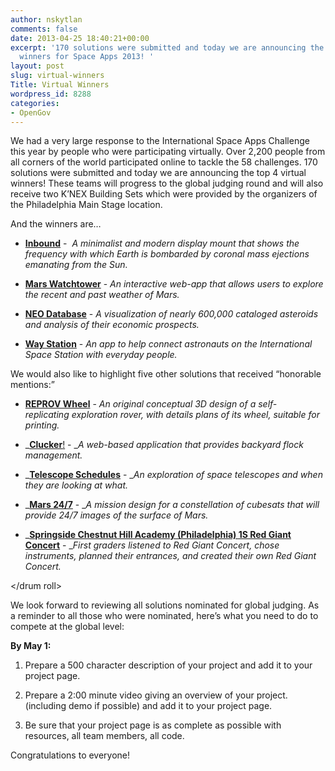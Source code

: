 ```yaml
---
author: nskytlan
comments: false
date: 2013-04-25 18:40:21+00:00
excerpt: '170 solutions were submitted and today we are announcing the top 4 virtual
  winners for Space Apps 2013! '
layout: post
slug: virtual-winners
Title: Virtual Winners
wordpress_id: 8288
categories:
- OpenGov
---
```


We had a very large response to the International Space Apps Challenge this year by people who were participating virtually. Over 2,200 people from all corners of the world participated online to tackle the 58 challenges. 170 solutions were submitted and today we are announcing the top 4 virtual winners! These teams will progress to the global judging round and will also receive two K’NEX Building Sets which were provided by the organizers of the Philadelphia Main Stage location.

<drum roll>

And the winners are…






	
  * [**Inbound**](http://spaceappschallenge.org/project/inbound/) -  _A minimalist and modern display mount that shows the frequency with which Earth is bombarded by coronal mass ejections emanating from the Sun._

	
  * [**Mars Watchtower**](http://spaceappschallenge.org/project/mars-watchtower/) - _An interactive web-app that allows users to explore the recent and past weather of Mars._

	
  * [**NEO Database**](http://spaceappschallenge.org/project/neo-database/) - _A visualization of nearly 600,000 cataloged asteroids and analysis of their economic prospects._

	
  * [**Way Station**](http://spaceappschallenge.org/project/waystation/) - _An app to help connect astronauts on the International Space Station with everyday people._






We would also like to highlight five other solutions that received “honorable mentions:”









	
  * [**REPROV Wheel**](http://spaceappschallenge.org/project/reprov-wheel-self-replicant-rover-wheel-/) - _An original conceptual 3D design of a self-replicating exploration rover, with details plans of its wheel, suitable for printing._

	
  * _[**Clucker**!](http://spaceappschallenge.org/project/clucker/) - __A web-based application that provides backyard flock management._

	
  * _[**Telescope Schedules**](http://spaceappschallenge.org/project/telescope-schedules/) - __An exploration of space telescopes and when they are looking at what._

	
  * _[**Mars 24/7**](http://spaceappschallenge.org/project/mars-247/) - __A mission design for a constellation of cubesats that will provide 24/7 images of the surface of Mars._

	
  * _[**Springside Chestnut Hill Academy (Philadelphia) 1S Red Giant Concert**](http://spaceappschallenge.org/project/sch-academy-1s-red-giant-concert/) - __First graders listened to Red Giant Concert, chose instruments, planned their entrances, and created their own Red Giant Concert._









</drum roll>

We look forward to reviewing all solutions nominated for global judging. As a reminder to all those who were nominated, here’s what you need to do to compete at the global level:

**By May 1:**



	
  1. Prepare a 500 character description of your project and add it to your project page.

	
  2. Prepare a 2:00 minute video giving an overview of your project. (including demo if possible) and add it to your project page.

	
  3. Be sure that your project page is as complete as possible with resources, all team members, all code.


Congratulations to everyone!


